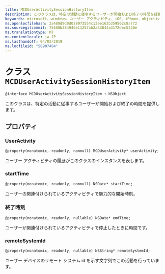 ```yaml
---
title: MCDUserActivitySessionHistoryItem
description: このクラスは、特定の活動に従事するユーザーが開始および終了の時間を提供します。
keywords: microsoft、windows、ユーザー アクティビティ、iOS、iPhone、objectiveC に接続されているデバイス、プロジェクトのローマ
ms.openlocfilehash: 3a480d9d0d028973554c13ee162b359502c8a772
ms.sourcegitcommit: 75680b384946e11257bb2a33044a3172dec5220e
ms.translationtype: MT
ms.contentlocale: ja-JP
ms.lasthandoff: 04/02/2019
ms.locfileid: "58907404"
---
```

# <a name="class-mcduseractivitysessionhistoryitem"></a>クラス `MCDUserActivitySessionHistoryItem`

```
@interface MCDUserActivitySessionHistoryItem : NSObject
```

このクラスは、特定の活動に従事するユーザーが開始および終了の時間を提供します。


## <a name="properties"></a>プロパティ

### <a name="useractivity"></a>UserActivity
`@property(nonatomic, readonly, nonnull) MCDUserActivity* userActivity;`

ユーザー アクティビティの履歴がこのクラスのインスタンスを表します。

### <a name="starttime"></a>startTime
`@property(nonatomic, readonly, nonnull) NSDate* startTime;`

ユーザーの関連付けられているアクティビティで魅力的な開始時刻。

### <a name="endtime"></a>終了時刻
`@property(nonatomic, readonly, nullable) NSDate* endTime;`

ユーザーが関連付けられているアクティビティで停止したときに時間です。

### <a name="remotesystemid"></a>remoteSystemId
`@property(nonatomic, readonly, nullable) NSString* remoteSystemId;`

ユーザー デバイスのリモート システム id を示す文字列でこの活動を行っています。